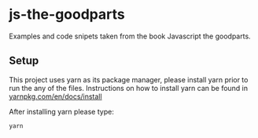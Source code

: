 # js-the-goodparts
Examples and code snipets taken from the book Javascript the goodparts.


## Setup
This project uses yarn as its package manager, please install yarn prior to run the any of the files. 
Instructions on how to install yarn can be found in [yarnpkg.com/en/docs/install](https://yarnpkg.com/en/docs/install)

After installing yarn please type:

    yarn
